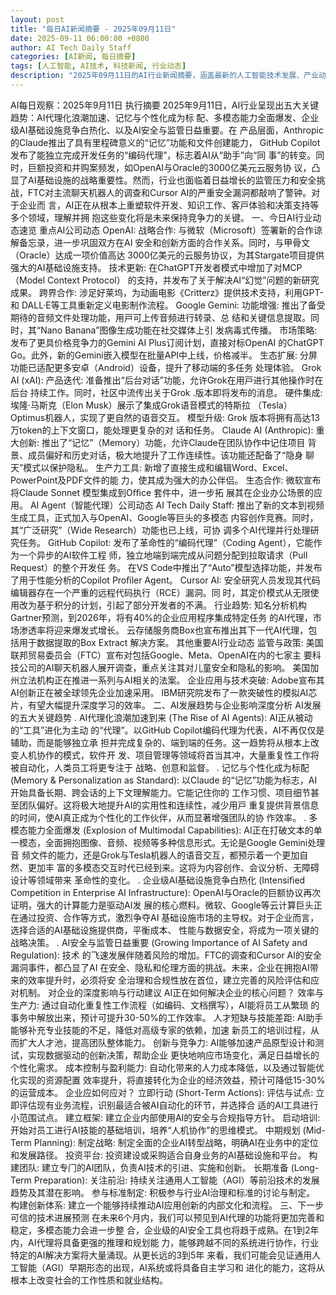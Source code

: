 ```yaml
---
layout: post
title: "每日AI新闻摘要 - 2025年09月11日"
date: 2025-09-11 06:00:00 +0800
author: AI Tech Daily Staff
categories: [AI新闻, 每日摘要]
tags: [人工智能, AI技术, 科技新闻, 行业动态]
description: "2025年09月11日的AI行业新闻摘要，涵盖最新的人工智能技术发展、产业动态和市场趋势。"
---
```


AI每⽇观察：2025年9⽉11⽇
执⾏摘要
2025年9⽉11⽇，AI⾏业呈现出五⼤关键趋势：AI代理化浪潮加速、记忆与个性化成为标
配、多模态能⼒全⾯爆发、企业级AI基础设施竞争⽩热化、以及AI安全与监管⽇益重要。在
产品层⾯，Anthropic的Claude推出了具有⾥程碑意义的“记忆”功能和⽂件创建能⼒，
GitHub Copilot发布了能独⽴完成开发任务的“编码代理”，标志着AI从“助⼿”向“同
事”的转变。同时，巨额投资和并购案频发，如OpenAI与Oracle的3000亿美元云服务协
议，凸显了AI基础设施的战略重要性。然⽽，⾏业也⾯临着⽇益增⻓的监管压⼒和安全挑
战，FTC对主流聊天机器⼈的调查和Cursor AI的严重安全漏洞都敲响了警钟。对于企业⽽
⾔，AI正在从根本上重塑软件开发、知识⼯作、客⼾体验和决策⽀持等多个领域，理解并拥
抱这些变化将是未来保持竞争⼒的关键。
⼀、今⽇AI⾏业动态速览
重点AI公司动态
OpenAI:
战略合作: 与微软（Microsoft）签署新的合作谅解备忘录，进⼀步巩固双⽅在AI
安全和创新⽅⾯的合作关系。同时，与甲⻣⽂（Oracle）达成⼀项价值⾼达
3000亿美元的云服务协议，为其Stargate项⽬提供强⼤的AI基础设施⽀持。
技术更新: 在ChatGPT开发者模式中增加了对MCP（Model Context Protocol）
的⽀持，并发布了关于解决AI“幻觉”问题的新研究成果。
跨界合作: 涉⾜好莱坞，为动画电影《Critterz》提供技术⽀持，利⽤GPT- 和
DALL·E等⼯具重新定义电影制作流程。
Google Gemini:
功能增强: 推出了备受期待的⾳频⽂件处理功能，⽤⼾可上传⾳频进⾏转录、总
结和关键信息提取。同时，其“Nano Banana”图像⽣成功能在社交媒体上引
发病毒式传播。
市场策略: 发布了更具价格竞争⼒的Gemini AI Plus订阅计划，直接对标OpenAI
的ChatGPT Go。此外，新的Gemini嵌⼊模型在批量API中上线，价格减半。
⽣态扩展: 分屏功能已适配更多安卓（Android）设备，提升了移动端的多任务
处理体验。
Grok AI (xAI):
产品迭代: 准备推出“后台对话”功能，允许Grok在⽤⼾进⾏其他操作时在后台
持续⼯作。同时，社区中流传出关于Grok  . 版本即将发布的消息。
硬件集成: 埃隆·⻢斯克（Elon Musk）展⽰了集成Grok语⾳模式的特斯拉
（Tesla）Optimus机器⼈，实现了更⾃然的语⾳交互。
模型升级: Grok  版本将拥有⾼达13万token的上下⽂窗⼝，能处理更复杂的对
话和任务。
Claude AI (Anthropic):
重⼤创新: 推出了“记忆”（Memory）功能，允许Claude在团队协作中记住项⽬
背景、成员偏好和历史对话，极⼤地提升了⼯作连续性。该功能还配备了“隐⾝
聊天”模式以保护隐私。
⽣产⼒⼯具: 新增了直接⽣成和编辑Word、Excel、PowerPoint及PDF⽂件的能
⼒，使其成为强⼤的办公伴侣。
⽣态合作: 微软宣布将Claude Sonnet  模型集成到Oﬃce    套件中，进⼀步拓
展其在企业办公场景的应⽤。
AI Agent（智能代理）公司动态
AI Tech Daily Staff:
推出了新的⽂本到视频⽣成⼯具，正式加⼊与OpenAI、Google等巨头的多模态
内容创作竞赛。同时，其“⼴泛研究”（Wide Research）功能也已上线，可协
调多个AI代理并⾏处理研究任务。
GitHub Copilot:
发布了⾰命性的“编码代理”（Coding Agent），它能作为⼀个异步的AI软件⼯程
师，独⽴地端到端完成从问题分配到拉取请求（Pull Request）的整个开发任
务。
在VS Code中推出了“Auto”模型选择功能，并发布了⽤于性能分析的Copilot
Proﬁler Agent。
Cursor AI:
安全研究⼈员发现其代码编辑器存在⼀个严重的远程代码执⾏（RCE）漏洞。同
时，其定价模式从⽆限使⽤改为基于积分的计划，引起了部分开发者的不满。
⾏业趋势:
知名分析机构Gartner预测，到2026年，将有40%的企业应⽤程序集成特定任务
的AI代理，市场渗透率将迎来爆发式增⻓。
云存储服务商Box也宣布推出其下⼀代AI代理，包括⽤于数据提取的Box Extract
解决⽅案。
其他重要AI⾏业动态
监管与政策:
美国联邦贸易委员会（FTC）宣布对包括Google、Meta、OpenAI在内的七家主
要科技公司的AI聊天机器⼈展开调查，重点关注其对⼉童安全和隐私的影响。
美国加州⽴法机构正在推进⼀系列与AI相关的法案。
企业应⽤与技术突破:
Adobe宣布其AI创新正在被全球领先企业加速采⽤。
IBM研究院发布了⼀款突破性的模拟AI芯⽚，有望⼤幅提升深度学习的效率。
⼆、AI发展趋势与企业影响深度分析
AI发展的五⼤关键趋势
 . AI代理化浪潮加速到来 (The Rise of AI Agents): AI正从被动的“⼯具”进化为主动
的“代理”。以GitHub Copilot编码代理为代表，AI不再仅仅是辅助，⽽是能够独⽴承
担并完成复杂的、端到端的任务。这⼀趋势将从根本上改变⼈机协作的模式，软件开
发、项⽬管理等领域将⾸当其冲，⼤量重复性⼯作将被⾃动化，⼈类员⼯将更专注于
战略、创意和监督。
 . 记忆与个性化成为标配 (Memory & Personalization as Standard): 以Claude
的“记忆”功能为标志，AI开始具备⻓期、跨会话的上下⽂理解能⼒。它能记住你的
⼯作习惯、项⽬细节甚⾄团队偏好。这将极⼤地提升AI的实⽤性和连续性，减少⽤⼾
重复提供背景信息的时间，使AI真正成为个性化的⼯作伙伴，从⽽显著增强团队的协
作效率。
 . 多模态能⼒全⾯爆发 (Explosion of Multimodal Capabilities): AI正在打破⽂本的单
⼀模态，全⾯拥抱图像、⾳频、视频等多种信息形式。⽆论是Google Gemini处理⾳
频⽂件的能⼒，还是Grok与Tesla机器⼈的语⾳交互，都预⽰着⼀个更加⾃然、更加丰
富的多模态交互时代已经到来。这将为内容创作、会议分析、⽆障碍设计等领域带来
⾰命性的变化。
 . 企业级AI基础设施竞争⽩热化 (Intensiﬁed Competition in Enterprise AI
Infrastructure): OpenAI与Oracle的巨额协议再次证明，强⼤的计算能⼒是驱动AI发
展的核⼼燃料。微软、Google等云计算巨头正在通过投资、合作等⽅式，激烈争夺AI
基础设施市场的主导权。对于企业⽽⾔，选择合适的AI基础设施提供商，平衡成本、
性能与数据安全，将成为⼀项关键的战略决策。
 . AI安全与监管⽇益重要 (Growing Importance of AI Safety and Regulation): 技术
的⻜速发展伴随着⻛险的增加。FTC的调查和Cursor AI的安全漏洞事件，都凸显了AI
在安全、隐私和伦理⽅⾯的挑战。未来，企业在拥抱AI带来的效率提升时，必须将安
全治理和合规性放在⾸位，建⽴完善的⻛险评估和应对机制。
对企业的深度影响与⾏动建议
AI正在如何解决企业的核⼼问题？
效率与⽣产⼒: 通过⾃动化重复性⼯作流程（如编码、⽂档撰写），AI能将员⼯从繁琐
的事务中解放出来，预计可提升30-50%的⼯作效率。
⼈才短缺与技能差距: AI助⼿能够补充专业技能的不⾜，降低对⾼级专家的依赖，加速
新员⼯的培训过程，从⽽扩⼤⼈才池，提⾼团队整体能⼒。
创新与竞争⼒: AI能够加速产品原型设计和测试，实现数据驱动的创新决策，帮助企业
更快地响应市场变化，满⾜⽇益增⻓的个性化需求。
成本控制与盈利能⼒: ⾃动化带来的⼈⼒成本降低，以及通过智能优化实现的资源配置
效率提升，将直接转化为企业的经济效益，预计可降低15-30%的运营成本。
企业应如何应对？
⽴即⾏动 (Short-Term Actions):
评估与试点: ⽴即评估现有业务流程，识别最适合被AI⾃动化的环节，并选择合
适的AI⼯具进⾏⼩范围试点。
建⽴框架: 建⽴企业内部使⽤AI的安全与合规指导⽅针。
启动培训: 开始对员⼯进⾏AI技能的基础培训，培养“⼈机协作”的思维模式。
中期规划 (Mid-Term Planning):
制定战略: 制定全⾯的企业AI转型战略，明确AI在业务中的定位和发展路径。
投资平台: 投资建设或采购适合⾃⾝业务的AI基础设施和平台。
构建团队: 建⽴专⻔的AI团队，负责AI技术的引进、实施和创新。
⻓期准备 (Long-Term Preparation):
关注前沿: 持续关注通⽤⼈⼯智能（AGI）等前沿技术的发展趋势及其潜在影响。
参与标准制定: 积极参与⾏业AI治理和标准的讨论与制定。
构建创新体系: 建⽴⼀个能够持续推动AI应⽤创新的内部⽂化和流程。
三、下⼀步可信的技术进展预测
在未来6个⽉内，我们可以预⻅到AI代理的功能将更加完善和稳定，多模态能⼒会进⼀步整
合，企业级的AI安全⼯具也将趋于成熟。在1到2年内，AI代理将具备更强的推理和规划能
⼒，能够跨越不同的系统进⾏协作，⾏业特定的AI解决⽅案将⼤量涌现。从更⻓远的3到5年
来看，我们可能会⻅证通⽤⼈⼯智能（AGI）早期形态的出现，AI系统或将具备⾃主学习和
进化的能⼒，这将从根本上改变社会的⼯作性质和就业结构。
